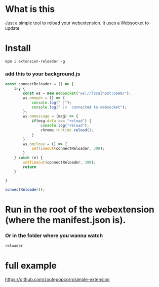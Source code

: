# What is this
Just a simple tool to reload your webextension. It uses a Websocket to update

# Install
```npm i extension-reloader -g```

### add this to your background.js
```javascript
const connectReloader = () => {
    try {
        const ws = new WebSocket("ws://localhost:6699/");
        ws.onopen = () => {
            console.log(" |");
            console.log(" |>  connected to websocket");
        };
        ws.onmessage = (msg) => {
            if(msg.data === "reload") {
                console.log("reload");
                chrome.runtime.reload();
            }
        }
        ws.onclose = () => {
            setTimeout(connectReloader, 300);
        }
    } catch (e) {
        setTimeout(connectReloader, 300);
        return
    }

}

connectReloader();
```

# Run in the root of the webextension (where the manifest.json is). 
### Or in the folder where you wanna watch
```javascript
reloader
```


# full example
https://github.com/zoutepopcorn/simple-extension